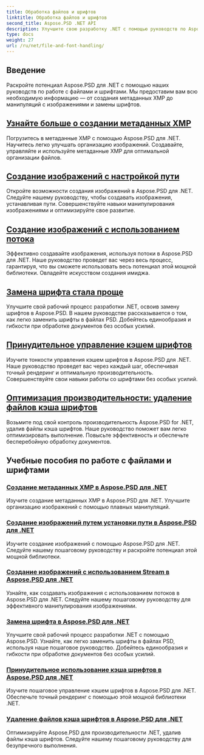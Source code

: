 ```yaml
---
title: Обработка файлов и шрифтов
linktitle: Обработка файлов и шрифтов
second_title: Aspose.PSD .NET API
description: Улучшите свою разработку .NET с помощью руководств по Aspose.PSD. Изучите замену шрифтов, создание метаданных XMP и управление кэшем для оптимальной эффективности рабочего процесса.
type: docs
weight: 27
url: /ru/net/file-and-font-handling/
---
```

## Введение

Раскройте потенциал Aspose.PSD для .NET с помощью наших руководств по работе с файлами и шрифтами. Мы предоставим вам всю необходимую информацию — от создания метаданных XMP до манипуляций с изображениями и замены шрифтов.

## [Узнайте больше о создании метаданных XMP](./create-xmp-metadata/)
Погрузитесь в метаданные XMP с помощью Aspose.PSD для .NET. Научитесь легко улучшать организацию изображений. Создавайте, управляйте и используйте метаданные XMP для оптимальной организации файлов.

## [Создание изображений с настройкой пути](./create-images-setting-path/)
Откройте возможности создания изображений в Aspose.PSD для .NET. Следуйте нашему руководству, чтобы создавать изображения, устанавливая пути. Совершенствуйте навыки манипулирования изображениями и оптимизируйте свое развитие.

## [Создание изображений с использованием потока](./create-images-using-stream/)
Эффективно создавайте изображения, используя потоки в Aspose.PSD для .NET. Наше руководство проведет вас через весь процесс, гарантируя, что вы сможете использовать весь потенциал этой мощной библиотеки. Овладейте искусством создания имиджа.

## [Замена шрифта стала проще](./font-replacement/)
Улучшите свой рабочий процесс разработки .NET, освоив замену шрифтов в Aspose.PSD. В нашем руководстве рассказывается о том, как легко заменить шрифты в файлах PSD. Добейтесь единообразия и гибкости при обработке документов без особых усилий.

## [Принудительное управление кэшем шрифтов](./force-font-cache/)
Изучите тонкости управления кэшем шрифтов в Aspose.PSD для .NET. Наше руководство проведет вас через каждый шаг, обеспечивая точный рендеринг и оптимальную производительность. Совершенствуйте свои навыки работы со шрифтами без особых усилий.

## [Оптимизация производительности: удаление файлов кэша шрифтов](./remove-font-cache-files/)
Возьмите под свой контроль производительность Aspose.PSD for .NET, удалив файлы кэша шрифтов. Наше руководство поможет вам легко оптимизировать выполнение. Повысьте эффективность и обеспечьте бесперебойную обработку документов.

## Учебные пособия по работе с файлами и шрифтами
### [Создание метаданных XMP в Aspose.PSD для .NET](./create-xmp-metadata/)
Изучите создание метаданных XMP в Aspose.PSD для .NET. Улучшите организацию изображений с помощью плавных манипуляций.
### [Создание изображений путем установки пути в Aspose.PSD для .NET](./create-images-setting-path/)
Изучите создание изображений с помощью Aspose.PSD для .NET. Следуйте нашему пошаговому руководству и раскройте потенциал этой мощной библиотеки.
### [Создание изображений с использованием Stream в Aspose.PSD для .NET](./create-images-using-stream/)
Узнайте, как создавать изображения с использованием потоков в Aspose.PSD для .NET. Следуйте нашему пошаговому руководству для эффективного манипулирования изображениями.
### [Замена шрифта в Aspose.PSD для .NET](./font-replacement/)
Улучшите свой рабочий процесс разработки .NET с помощью Aspose.PSD. Узнайте, как легко заменить шрифты в файлах PSD, используя наше пошаговое руководство. Добейтесь единообразия и гибкости при обработке документов без особых усилий.
### [Принудительное использование кэша шрифтов в Aspose.PSD для .NET](./force-font-cache/)
Изучите пошаговое управление кэшем шрифтов в Aspose.PSD для .NET. Обеспечьте точный рендеринг с помощью этой мощной библиотеки .NET. 
### [Удаление файлов кэша шрифтов в Aspose.PSD для .NET](./remove-font-cache-files/)
Оптимизируйте Aspose.PSD для производительности .NET, удалив файлы кэша шрифтов. Следуйте нашему пошаговому руководству для безупречного выполнения.